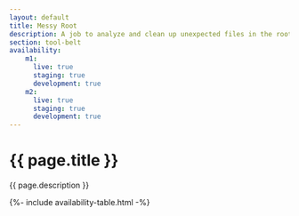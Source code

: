 ```yaml
---
layout: default
title: Messy Root
description: A job to analyze and clean up unexpected files in the root of your webserver
section: tool-belt
availability:
    m1:
      live: true
      staging: true
      development: true
    m2:
      live: true
      staging: true
      development: true
---
```


# {{ page.title }}
{{ page.description }}

{%- include availability-table.html -%}